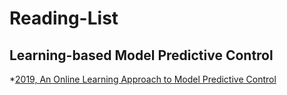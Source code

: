 # Reading-List

## Learning-based Model Predictive Control
*[2019, An Online Learning Approach to Model Predictive Control](https://arxiv.org/pdf/1902.08967.pdf)
